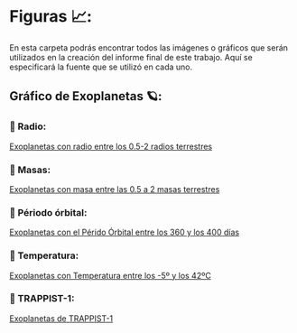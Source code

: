 # Figuras 📈:

En esta carpeta podrás encontrar todos las imágenes o gráficos que serán utilizados en la creación del informe final de este trabajo.
Aquí se especificará la fuente que se utilizó en cada uno.

## Gráfico de Exoplanetas 🪐:

### 📍 Radio:

[Exoplanetas con radio entre los 0.5-2 radios terrestres](https://raw.githubusercontent.com/ffvilca/analisis-exoplanetas/main/figuras/exoplanetas-radios.png)

### 📍 Masas:

[Exoplanetas con masa entre las 0.5 a 2 masas terrestres](https://raw.githubusercontent.com/ffvilca/analisis-exoplanetas/main/figuras/exoplanetas-masas.png)

### 📍 Périodo órbital:

[Exoplanetas con el Pérido Órbital entre los 360 y los 400 días ](https://raw.githubusercontent.com/ffvilca/analisis-exoplanetas/main/figuras/exoplanetas-periodo-orbital.png)

### 📍 Temperatura:

[Exoplanetas con Temperatura entre los -5º y los 42ºC](https://raw.githubusercontent.com/ffvilca/analisis-exoplanetas/main/figuras/exoplanetas-temperatura.png)

### 📍 TRAPPIST-1:

[Exoplanetas de TRAPPIST-1](https://raw.githubusercontent.com/ffvilca/analisis-exoplanetas/main/figuras/exoplanetas-trappist1.jpg)
